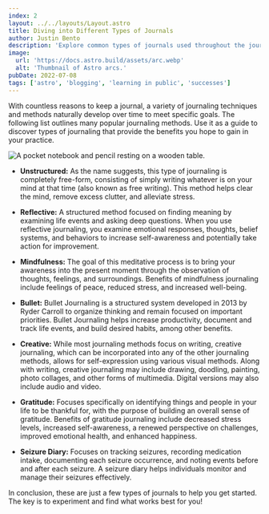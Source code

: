 ```yaml
---
index: 2
layout: ../../layouts/Layout.astro
title: Diving into Different Types of Journals
author: Justin Bento
description: 'Explore common types of journals used throughout the journaling community!'
image:
  url: 'https://docs.astro.build/assets/arc.webp'
  alt: 'Thumbnail of Astro arcs.'
pubDate: 2022-07-08
tags: ['astro', 'blogging', 'learning in public', 'successes']
---
```


With countless reasons to keep a journal, a variety of journaling techniques and methods naturally develop over time to meet specific goals. The following list outlines many popular journaling methods. Use it as a guide to discover types of journaling that provide the benefits you hope to gain in your practice.

<img src="https://images.unsplash.com/photo-1488190211105-8b0e65b80b4e?q=80&w=1740&auto=format&fit=crop&ixlib=rb-4.0.3&ixid=M3wxMjA3fDB8MHxwaG90by1wYWdlfHx8fGVufDB8fHx8fA%3D%3D" 
     alt="A pocket notebook and pencil resting on a wooden table." 
     class="w-100 aspect-video rounded-lg" 
/>

- **Unstructured:** As the name suggests, this type of journaling is completely free-form, consisting of simply writing whatever is on your mind at that time (also known as free writing). This method helps clear the mind, remove excess clutter, and alleviate stress.


- **Reflective:** A structured method focused on finding meaning by examining life events and asking deep questions. When you use reflective journaling, you examine emotional responses, thoughts, belief systems, and behaviors to increase self-awareness and potentially take action for improvement.

- **Mindfulness:** The goal of this meditative process is to bring your awareness into the present moment through the observation of thoughts, feelings, and surroundings. Benefits of mindfulness journaling include feelings of peace, reduced stress, and increased well-being.

- **Bullet:** Bullet Journaling is a structured system developed in 2013 by Ryder Carroll to organize thinking and remain focused on important priorities. Bullet Journaling helps increase productivity, document and track life events, and build desired habits, among other benefits.

- **Creative:** While most journaling methods focus on writing, creative journaling, which can be incorporated into any of the other journaling methods, allows for self-expression using various visual methods. Along with writing, creative journaling may include drawing, doodling, painting, photo collages, and other forms of multimedia. Digital versions may also include audio and video.

- **Gratitude:** Focuses specifically on identifying things and people in your life to be thankful for, with the purpose of building an overall sense of gratitude. Benefits of gratitude journaling include decreased stress levels, increased self-awareness, a renewed perspective on challenges, improved emotional health, and enhanced happiness.

- **Seizure Diary:** Focuses on tracking seizures, recording medication intake, documenting each seizure occurrence, and noting events before and after each seizure. A seizure diary helps individuals monitor and manage their seizures effectively.

In conclusion, these are just a few types of journals to help you get started. The key is to experiment and find what works best for you!

